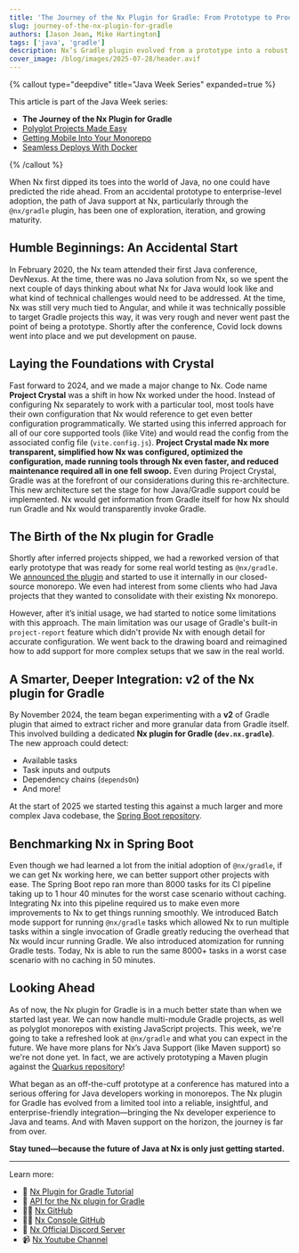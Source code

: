 ```yaml
---
title: 'The Journey of the Nx Plugin for Gradle: From Prototype to Production'
slug: journey-of-the-nx-plugin-for-gradle
authors: [Jason Jean, Mike Hartington]
tags: ['java', 'gradle']
description: Nx’s Gradle plugin evolved from a prototype into a robust solution for integrating Java projects in monorepos, offering deep Gradle insights, faster CI, and upcoming Maven support.
cover_image: /blog/images/2025-07-28/header.avif
---
```


{% callout type="deepdive" title="Java Week Series" expanded=true %}

This article is part of the Java Week series:

- **The Journey of the Nx Plugin for Gradle**
- [Polyglot Projects Made Easy](/blog/spring-boot-with-nx)
- [Getting Mobile Into Your Monorepo](/blog/android-and-nx)
- [Seamless Deploys With Docker](/blog/seamless-deploys-with-docker)

{% /callout %}

When Nx first dipped its toes into the world of Java, no one could have predicted the ride ahead. From an accidental prototype to enterprise-level adoption, the path of Java support at Nx, particularly through the `@nx/gradle` plugin, has been one of exploration, iteration, and growing maturity.

## Humble Beginnings: An Accidental Start

In February 2020, the Nx team attended their first Java conference, DevNexus. At the time, there was no Java solution from Nx, so we spent the next couple of days thinking about what Nx for Java would look like and what kind of technical challenges would need to be addressed. At the time, Nx was still very much tied to Angular, and while it was technically possible to target Gradle projects this way, it was very rough and never went past the point of being a prototype. Shortly after the conference, Covid lock downs went into place and we put development on pause.

## Laying the Foundations with Crystal

Fast forward to 2024, and we made a major change to Nx. Code name **Project Crystal** was a shift in how Nx worked under the hood. Instead of configuring Nx separately to work with a particular tool, most tools have their own configuration that Nx would reference to get even better configuration programmatically. We started using this inferred approach for all of our core supported tools (like Vite) and would read the config from the associated config file (`vite.config.js`). **Project Crystal made Nx more transparent, simplified how Nx was configured, optimized the configuration, made running tools through Nx even faster, and reduced maintenance required all in one fell swoop.** Even during Project Crystal, Gradle was at the forefront of our considerations during this re-architecture. This new architecture set the stage for how Java/Gradle support could be implemented. Nx would get information from Gradle itself for how Nx should run Gradle and Nx would transparently invoke Gradle.

## The Birth of the Nx plugin for Gradle

Shortly after inferred projects shipped, we had a reworked version of that early prototype that was ready for some real world testing as `@nx/gradle`. We [announced the plugin](/blog/manage-your-gradle-project-using-nx) and started to use it internally in our closed-source monorepo. We even had interest from some clients who had Java projects that they wanted to consolidate with their existing Nx monorepo.

However, after it’s initial usage, we had started to notice some limitations with this approach. The main limitation was our usage of Gradle's built-in `project-report` feature which didn't provide Nx with enough detail for accurate configuration. We went back to the drawing board and reimagined how to add support for more complex setups that we saw in the real world.

## A Smarter, Deeper Integration: v2 of the Nx plugin for Gradle

By November 2024, the team began experimenting with a **v2** of Gradle plugin that aimed to extract richer and more granular data from Gradle itself. This involved building a dedicated **Nx plugin for Gradle (`dev.nx.gradle`)**. The new approach could detect:

- Available tasks
- Task inputs and outputs
- Dependency chains (`dependsOn`)
- And more!

At the start of 2025 we started testing this against a much larger and more complex Java codebase, the [Spring Boot repository](https://github.com/xiongemi/spring-boot).

## Benchmarking Nx in Spring Boot

Even though we had learned a lot from the initial adoption of `@nx/gradle`, if we can get Nx working here, we can better support other projects with ease. The Spring Boot repo ran more than 8000 tasks for its CI pipeline taking up to 1 hour 40 minutes for the worst case scenario without caching. Integrating Nx into this pipeline required us to make even more improvements to Nx to get things running smoothly. We introduced Batch mode support for running `@nx/gradle` tasks which allowed Nx to run multiple tasks within a single invocation of Gradle greatly reducing the overhead that Nx would incur running Gradle. We also introduced atomization for running Gradle tests. Today, Nx is able to run the same 8000+ tasks in a worst case scenario with no caching in 50 minutes.

## Looking Ahead

As of now, the Nx plugin for Gradle is in a much better state than when we started last year. We can now handle multi-module Gradle projects, as well as polyglot monorepos with existing JavaScript projects. This week, we're going to take a refreshed look at `@nx/gradle` and what you can expect in the future. We have more plans for Nx’s Java Support (like Maven support) so we're not done yet. In fact, we are actively prototyping a Maven plugin against the [Quarkus repository](https://github.com/quarkusio/quarkus)!

What began as an off-the-cuff prototype at a conference has matured into a serious offering for Java developers working in monorepos. The Nx plugin for Gradle has evolved from a limited tool into a reliable, insightful, and enterprise-friendly integration—bringing the Nx developer experience to Java and teams. And with Maven support on the horizon, the journey is far from over.

**Stay tuned—because the future of Java at Nx is only just getting started.**

---

Learn more:

- 🌌 [Nx Plugin for Gradle Tutorial](/docs/getting-started/tutorials/gradle-tutorial)
- 📖 [API for the Nx plugin for Gradle](/docs/technologies/angular/guides/angular-nx-version-matrix)
- 👩‍💻 [Nx GitHub](https://github.com/nrwl/nx)
- 👩‍💻 [Nx Console GitHub](https://github.com/nrwl/nx-console)
- 💬 [Nx Official Discord Server](https://go.nx.dev/community)
- 📹 [Nx Youtube Channel](https://www.youtube.com/@nxdevtools)
